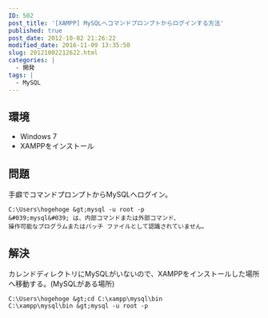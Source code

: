 ```yaml
---
ID: 502
post_title: '[XAMPP] MySQLへコマンドプロンプトからログインする方法'
published: true
post_date: 2012-10-02 21:26:22
modified_date: 2016-11-09 13:35:50
slug: 20121002212622.html
categories: |
  - 開発
tags: |
  - MySQL
---
```

<!--more-->
## 環境

* Windows 7
* XAMPPをインストール

## 問題
手癖でコマンドプロンプトからMySQLへログイン。

```
C:\Users\hogehoge &gt;mysql -u root -p
&#039;mysql&#039; は、内部コマンドまたは外部コマンド、
操作可能なプログラムまたはバッチ ファイルとして認識されていません。
```

## 解決
カレンドディレクトリにMySQLがいないので、XAMPPをインストールした場所へ移動する。(MySQLがある場所)

```
C:\Users\hogehoge &gt;cd C:\xampp\mysql\bin
C:\xampp\mysql\bin &gt;mysql -u root -p
```